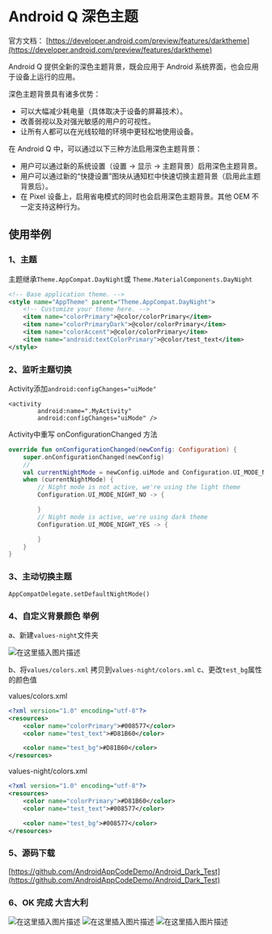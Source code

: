 # Android Q 深色主题

官方文档：
[https://developer.android.com/preview/features/darktheme](https://developer.android.com/preview/features/darktheme)

Android Q 提供全新的深色主题背景，既会应用于 Android 系统界面，也会应用于设备上运行的应用。

深色主题背景具有诸多优势：

+ 可以大幅减少耗电量（具体取决于设备的屏幕技术）。
+ 改善弱视以及对强光敏感的用户的可视性。
+ 让所有人都可以在光线较暗的环境中更轻松地使用设备。

在 Android Q 中，可以通过以下三种方法启用深色主题背景：

+ 用户可以通过新的系统设置（设置 -> 显示 -> 主题背景）启用深色主题背景。
+ 用户可以通过新的“快捷设置”图块从通知栏中快速切换主题背景（启用此主题背景后）。
+ 在 Pixel 设备上，启用省电模式的同时也会启用深色主题背景。其他 OEM 不一定支持这种行为。

## 使用举例

### 1、主题

主题继承`Theme.AppCompat.DayNight`或 `Theme.MaterialComponents.DayNight`

```xml
<!-- Base application theme. -->
<style name="AppTheme" parent="Theme.AppCompat.DayNight">
    <!-- Customize your theme here. -->
    <item name="colorPrimary">@color/colorPrimary</item>
    <item name="colorPrimaryDark">@color/colorPrimary</item>
    <item name="colorAccent">@color/colorPrimary</item>
    <item name="android:textColorPrimary">@color/test_text</item>
</style>
```

### 2、监听主题切换

Activity添加`android:configChanges="uiMode"`
```
<activity
        android:name=".MyActivity"
        android:configChanges="uiMode" />
```

Activity中重写 onConfigurationChanged 方法
```kotlin
override fun onConfigurationChanged(newConfig: Configuration) {
    super.onConfigurationChanged(newConfig)
    //
    val currentNightMode = newConfig.uiMode and Configuration.UI_MODE_NIGHT_MASK
    when (currentNightMode) {
        // Night mode is not active, we're using the light theme
        Configuration.UI_MODE_NIGHT_NO -> {

        }
        // Night mode is active, we're using dark theme
        Configuration.UI_MODE_NIGHT_YES -> {

        }
    }
}
```

### 3、主动切换主题

```
AppCompatDelegate.setDefaultNightMode()
```

### 4、自定义背景颜色 举例

a、新建`values-night`文件夹

![在这里插入图片描述](https://img-blog.csdnimg.cn/20191023213713283.png?x-oss-process=image/watermark,type_ZmFuZ3poZW5naGVpdGk,shadow_10,text_aHR0cHM6Ly94aWF4bC5ibG9nLmNzZG4ubmV0,size_16,color_FFFFFF,t_70)

b、将`values/colors.xml` 拷贝到`values-night/colors.xml`
c、更改`test_bg`属性的颜色值

values/colors.xml
```xml
<?xml version="1.0" encoding="utf-8"?>
<resources>
    <color name="colorPrimary">#008577</color>
    <color name="test_text">#D81B60</color>

    <color name="test_bg">#D81B60</color>
</resources>
```
values-night/colors.xml

```xml
<?xml version="1.0" encoding="utf-8"?>
<resources>
    <color name="colorPrimary">#D81B60</color>
    <color name="test_text">#008577</color>

    <color name="test_bg">#008577</color>
</resources>
```

### 5、源码下载

[https://github.com/AndroidAppCodeDemo/Android_Dark_Test](https://github.com/AndroidAppCodeDemo/Android_Dark_Test)




### 6、OK 完成  大吉大利
![在这里插入图片描述](https://img-blog.csdnimg.cn/2019102321373646.png?x-oss-process=image/watermark,type_ZmFuZ3poZW5naGVpdGk,shadow_10,text_aHR0cHM6Ly94aWF4bC5ibG9nLmNzZG4ubmV0,size_16,color_FFFFFF,t_70)
![在这里插入图片描述](https://img-blog.csdnimg.cn/20191023213749893.png?x-oss-process=image/watermark,type_ZmFuZ3poZW5naGVpdGk,shadow_10,text_aHR0cHM6Ly94aWF4bC5ibG9nLmNzZG4ubmV0,size_16,color_FFFFFF,t_70)
![在这里插入图片描述](https://img-blog.csdnimg.cn/20191023213802556.png?x-oss-process=image/watermark,type_ZmFuZ3poZW5naGVpdGk,shadow_10,text_aHR0cHM6Ly94aWF4bC5ibG9nLmNzZG4ubmV0,size_16,color_FFFFFF,t_70)





